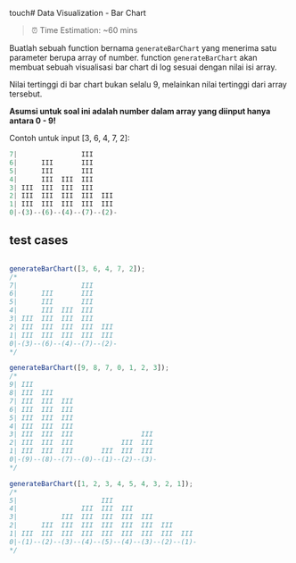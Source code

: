 touch# Data Visualization - Bar Chart

> ⏰ Time Estimation: ~60 mins

Buatlah sebuah function bernama `generateBarChart` yang menerima satu parameter berupa array of number. function `generateBarChart` akan membuat sebuah visualisasi bar chart di log sesuai dengan nilai isi array.

Nilai tertinggi di bar chart bukan selalu 9, melainkan nilai tertinggi dari array tersebut.

**Asumsi untuk soal ini adalah number dalam array yang diinput hanya antara 0 - 9!**

Contoh untuk input [3, 6, 4, 7, 2]:

```javascript
7|                III      
6|      III       III      
5|      III       III      
4|      III  III  III      
3| III  III  III  III      
2| III  III  III  III  III
1| III  III  III  III  III
0|-(3)--(6)--(4)--(7)--(2)-
```

## test cases

```javascript

generateBarChart([3, 6, 4, 7, 2]);
/*
7|                III      
6|      III       III      
5|      III       III      
4|      III  III  III      
3| III  III  III  III      
2| III  III  III  III  III
1| III  III  III  III  III
0|-(3)--(6)--(4)--(7)--(2)-
*/

generateBarChart([9, 8, 7, 0, 1, 2, 3]);
/*
9| III                               
8| III  III                          
7| III  III  III                     
6| III  III  III                     
5| III  III  III                     
4| III  III  III                     
3| III  III  III                 III
2| III  III  III            III  III
1| III  III  III       III  III  III
0|-(9)--(8)--(7)--(0)--(1)--(2)--(3)-
*/

generateBarChart([1, 2, 3, 4, 5, 4, 3, 2, 1]);
/*
5|                     III                     
4|                III  III  III                
3|           III  III  III  III  III           
2|      III  III  III  III  III  III  III      
1| III  III  III  III  III  III  III  III  III
0|-(1)--(2)--(3)--(4)--(5)--(4)--(3)--(2)--(1)-
*/
```
